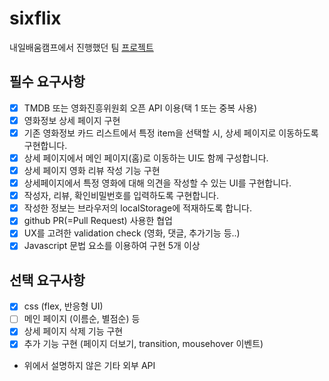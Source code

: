 # sixflix

내일배움캠프에서 진행했던 팀 [프로젝트](https://github.com/Andante23/We_Are_6Jo)

## 필수 요구사항

- [x] TMDB 또는 영화진흥위원회 오픈 API 이용(택 1 또는 중복 사용)
- [x] 영화정보 상세 페이지 구현
- [x] 기존 영화정보 카드 리스트에서 특정 item을 선택할 시, 상세 페이지로 이동하도록 구현합니다.
- [x] 상세 페이지에서 메인 페이지(홈)로 이동하는 UI도 함께 구성합니다.
- [x] 상세 페이지 영화 리뷰 작성 기능 구현
- [x] 상세페이지에서 특정 영화에 대해 의견을 작성할 수 있는 UI를 구현합니다.
- [x] 작성자, 리뷰, 확인비밀번호를 입력하도록 구현합니다.
- [x] 작성한 정보는 브라우저의 localStorage에 적재하도록 합니다.
- [x] github PR(=Pull Request) 사용한 협업
- [x] UX를 고려한 validation check (영화, 댓글, 추가기능 등..)
- [x] Javascript 문법 요소를 이용하여 구현 5개 이상

## 선택 요구사항

- [x] css (flex, 반응형 UI)
- [ ] 메인 페이지 (이름순, 별점순) 등
- [x] 상세 페이지 삭제 기능 구현
- [x] 추가 기능 구현 (페이지 더보기, transition, mousehover 이벤트)
- 위에서 설명하지 않은 기타 외부 API
